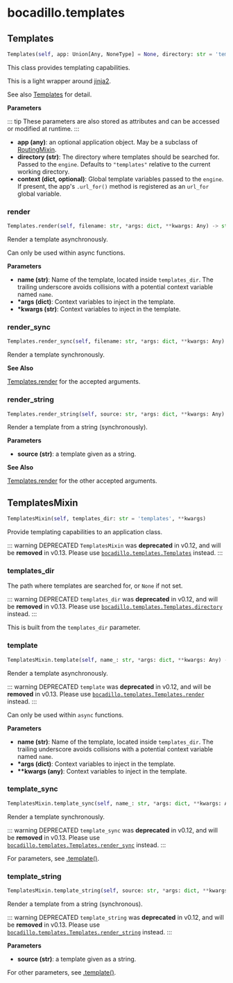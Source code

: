 # bocadillo.templates

## Templates
```python
Templates(self, app: Union[Any, NoneType] = None, directory: str = 'templates', context: dict = None)
```
This class provides templating capabilities.

This is a light wrapper around [jinja2](http://jinja.pocoo.org/docs).

See also [Templates](../guides/agnostic/templates.md) for detail.

[RoutingMixin]: ./routing.md#routingmixin

__Parameters__


::: tip
These parameters are also stored as attributes and can be accessed or
modified at runtime.
:::

- __app (any)__:
    an optional application object. May be a subclass of [RoutingMixin].
- __directory (str)__:
    The directory where templates should be searched for.
    Passed to the `engine`.
    Defaults to `"templates"` relative to the current working directory.
- __context (dict, optional)__:
    Global template variables passed to the `engine`.
    If present, the app's `.url_for()` method is registered as
    an `url_for` global variable.

### render
```python
Templates.render(self, filename: str, *args: dict, **kwargs: Any) -> str
```
Render a template asynchronously.

Can only be used within async functions.

__Parameters__

- __name (str)__:
    Name of the template, located inside `templates_dir`.
    The trailing underscore avoids collisions with a potential
    context variable named `name`.
- __*args (dict)__:
    Context variables to inject in the template.
- __*kwargs (str)__:
    Context variables to inject in the template.

### render_sync
```python
Templates.render_sync(self, filename: str, *args: dict, **kwargs: Any) -> str
```
Render a template synchronously.

__See Also__

[Templates.render](#render) for the accepted arguments.

### render_string
```python
Templates.render_string(self, source: str, *args: dict, **kwargs: Any) -> str
```
Render a template from a string (synchronously).

__Parameters__

- __source (str)__: a template given as a string.

__See Also__

[Templates.render](#render) for the other accepted arguments.

## TemplatesMixin
```python
TemplatesMixin(self, templates_dir: str = 'templates', **kwargs)
```
Provide templating capabilities to an application class.

::: warning DEPRECATED
`TemplatesMixin` was **deprecated** in v0.12, and will be **removed** in v0.13. Please use [`bocadillo.templates.Templates`](./templates.md#templates) instead.
:::



### templates_dir
The path where templates are searched for, or `None` if not set.

::: warning DEPRECATED
`templates_dir` was **deprecated** in v0.12, and will be **removed** in v0.13. Please use [`bocadillo.templates.Templates.directory`](./templates.md#templates) instead.
:::



This is built from the `templates_dir` parameter.
### template
```python
TemplatesMixin.template(self, name_: str, *args: dict, **kwargs: Any) -> str
```
Render a template asynchronously.

::: warning DEPRECATED
`template` was **deprecated** in v0.12, and will be **removed** in v0.13. Please use [`bocadillo.templates.Templates.render`](./templates.md#render) instead.
:::



Can only be used within `async` functions.

__Parameters__

- __name (str)__:
    Name of the template, located inside `templates_dir`.
    The trailing underscore avoids collisions with a potential
    context variable named `name`.
- __*args (dict)__:
    Context variables to inject in the template.
- __**kwargs (any)__:
    Context variables to inject in the template.
### template_sync
```python
TemplatesMixin.template_sync(self, name_: str, *args: dict, **kwargs: Any) -> str
```
Render a template synchronously.

::: warning DEPRECATED
`template_sync` was **deprecated** in v0.12, and will be **removed** in v0.13. Please use [`bocadillo.templates.Templates.render_sync`](./templates.md#render-sync) instead.
:::



For parameters, see [.template()](#template).
### template_string
```python
TemplatesMixin.template_string(self, source: str, *args: dict, **kwargs: Any) -> str
```
Render a template from a string (synchronous).

::: warning DEPRECATED
`template_string` was **deprecated** in v0.12, and will be **removed** in v0.13. Please use [`bocadillo.templates.Templates.render_string`](./templates.md#render-string) instead.
:::



__Parameters__

- __source (str)__: a template given as a string.

For other parameters, see [.template()](#template).
